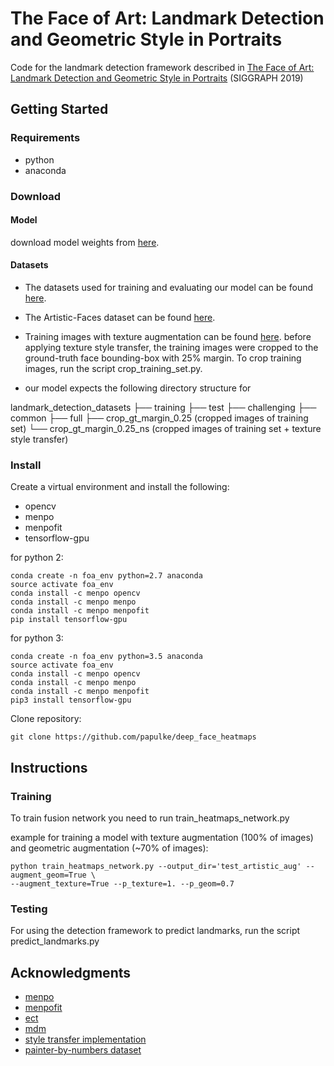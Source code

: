 # The Face of Art: Landmark Detection and Geometric Style in Portraits

Code for the landmark detection framework described in [The Face of Art: Landmark Detection and Geometric Style in Portraits](http://www.faculty.idc.ac.il/arik/site/foa/face-of-art.asp) (SIGGRAPH 2019)

## Getting Started

### Requirements

* python
* anaconda

### Download

#### Model
download model weights from [here](https://www.dropbox.com/sh/hrxcyug1bmbj6cs/AAAxq_zI5eawcLjM8zvUwaXha?dl=0).

#### Datasets
* The datasets used for training and evaluating our model can be found [here](https://ibug.doc.ic.ac.uk/resources/facial-point-annotations/).

* The Artistic-Faces dataset can be found [here](http://www.faculty.idc.ac.il/arik/site/foa/artistic-faces-dataset.asp).

* Training images with texture augmentation can be found [here](https://www.dropbox.com/sh/av2k1i1082z0nie/AAC5qV1E2UkqpDLVsv7TazMta?dl=0).
  before applying texture style transfer, the training images were cropped to the ground-truth face bounding-box with 25% margin. To crop training images, run the script crop_training_set.py.

* our model expects the following directory structure for 

landmark_detection_datasets
    ├── training
    ├── test
    ├── challenging
    ├── common
    ├── full
    ├── crop_gt_margin_0.25 (cropped images of training set)
    └── crop_gt_margin_0.25_ns (cropped images of training set + texture style transfer)
    
### Install

Create a virtual environment and install the following:
* opencv
* menpo
* menpofit
* tensorflow-gpu

for python 2:
```
conda create -n foa_env python=2.7 anaconda
source activate foa_env
conda install -c menpo opencv
conda install -c menpo menpo
conda install -c menpo menpofit
pip install tensorflow-gpu

```

for python 3:
```
conda create -n foa_env python=3.5 anaconda
source activate foa_env
conda install -c menpo opencv
conda install -c menpo menpo
conda install -c menpo menpofit
pip3 install tensorflow-gpu

```

Clone repository:

```
git clone https://github.com/papulke/deep_face_heatmaps
```

## Instructions

### Training

To train fusion network you need to run train_heatmaps_network.py

example for training a model with texture augmentation (100% of images) and geometric augmentation (~70% of images):
```
python train_heatmaps_network.py --output_dir='test_artistic_aug' --augment_geom=True \
--augment_texture=True --p_texture=1. --p_geom=0.7
```

### Testing 

For using the detection framework to predict landmarks, run the script predict_landmarks.py

## Acknowledgments

* [menpo](https://github.com/menpo/menpo)
* [menpofit](https://github.com/menpo/menpofit)
* [ect](https://github.com/HongwenZhang/ECT-FaceAlignment)
* [mdm](https://github.com/trigeorgis/mdm)
* [style transfer implementation](https://github.com/woodrush/neural-art-tf)
* [painter-by-numbers dataset](https://www.kaggle.com/c/painter-by-numbers/data)
